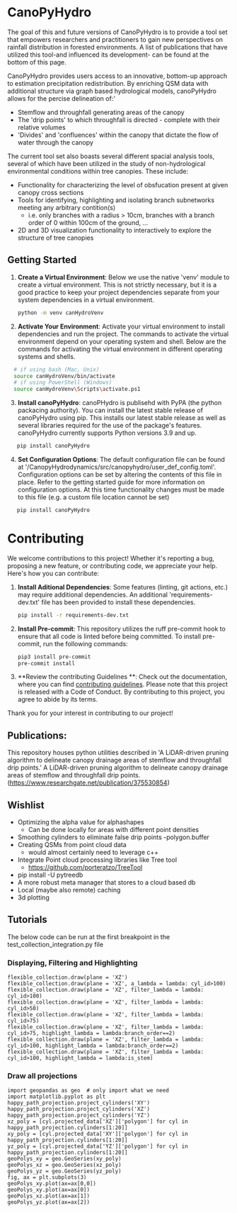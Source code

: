 # CanoPyHydro

The goal of this and future versions of CanoPyHydro is to provide a tool set that empowers researchers and practitioners to gain new perspectives on rainfall distribution in forested environments. A list of publications that have utilized this tool-and influenced its development- can be found at the bottom of this page.

CanoPyHydro provides users access to an innovative, bottom-up approach to estimation precipitation redistribution. By enriching QSM data with additional structure via graph based hydrological models, canoPyHydro allows for the percise delineation of:'

  - Stemflow and throughfall generating areas of the canopy
  - The 'drip points' to which throughfall is directed - complete with their relative volumes
  - 'Divides' and 'confluences' within the canopy that dictate the flow of water through the canopy

The current tool set also boasts several different spacial analysis tools, several of which have been utilized in the study of non-hydrological environmental conditions within tree canopies. These include:

  - Functionality for characterizing the level of obsfucation present at given canopy cross sections
  - Tools for identifying, highlighting and isolating branch subnetworks meeting any arbitrary contition(s)
    - i.e. only branches with a radius > 10cm, branches with a branch order of 0 within 100cm of the ground, ...
  - 2D and 3D visualization functionality to interactively to explore the structure of tree canopies

## Getting Started

1. **Create a Virtual Environment**: Below we use the native 'venv' module to create a virtual environment. This is not strictly necessary, but it is a good practice to keep your project dependencies separate from your system dependencies in a virtual environment.
   ```bash
   python -m venv canHydroVenv
   ```
2. **Activate Your Environment**: Activate your virtual environment to install dependencies and run the project. The commands to activate the virtual environment depend on your operating system and shell. Below are the commands for activating the virtual environment in different operating systems and shells.

```bash
  # if using bash (Mac, Unix)
  source canHydroVenv/bin/activate
  # if using PowerShell (Windows)
  source canHydroVenv\Scripts\activate.ps1
```

3. **Install canoPyHydro**: canoPHydro is publisehd with PyPA (the python packacing authority). You can install the latest stable release of canoPyHydro using pip. This installs our latest stable release as well as several libraries required for the use of the package's features. canoPyHydro currently supports Python versions 3.9 and up.

```bash
   pip install canoPyHydro
```

4. **Set Configuration Options**: The default configuration file can be found at '/CanopyHydrodynamics/src/canopyhydro/user_def_config.toml'. Configuration options can be set by altering the contents of this file in place. Refer to the getting started guide for more information on configuration options. At this time functionality changes must be made to this file (e.g. a custom file location cannot be set)

```bash
   pip install canoPyHydro
   ```

# Contributing

We welcome contributions to this project! Whether it's reporting a bug, proposing a new feature, or contributing code, we appreciate your help. Here's how you can contribute:

1. **Install Aditional Dependencies**: Some features (linting, git actions, etc.) may require additional dependencies. An additional 'requirements-dev.txt' file has been provided to install these dependencies.

   ```bash
   pip install -r requirements-dev.txt
   ```
2. **Install Pre-commit**: This repository utilizes the ruff pre-commit hook to ensure that all code is linted before being committed. To install pre-commit, run the following commands:

   ```bash
   pip3 install pre-commit
   pre-commit install
   ```
3. **Review the contributing Guidelines **: Check out the documentation, where you can find [contributing guidelines](https://canopyhydrodynamics.readthedocs.io/en/latest/contributing.html). Please note that this project is released with a Code of Conduct. By contributing to this project, you agree to abide by its terms.

Thank you for your interest in contributing to our project!

## Publications:

This repository houses python utilities described in 'A LiDAR-driven pruning algorithm to delineate canopy drainage areas of stemflow and throughfall drip points.'
A LiDAR-driven pruning algorithm to delineate canopy drainage areas of stemflow and throughfall drip points.
(https://www.researchgate.net/publication/375530854)


## Wishlist
  - Optimizing the alpha value for alphashapes
      - Can be done locally for areas with different point densities
  - Smoothing cylinders to eliminate false drip points
      -polygon.buffer
  - Creating QSMs from point cloud data
    - would almost certainly need to leverage c++
  - Integrate Point cloud processing libraries like Tree tool
    - https://github.com/porteratzo/TreeTool
  - pip install -U pytreedb
  - A more robust meta manager that stores to a cloud based db
  - Local (maybe also remote) caching
  - 3d plotting

## Tutorials
  The below code can be run at the first breakpoint in the test_collection_integration.py file
  ### Displaying, Filtering and Highlighting
    flexible_collection.draw(plane = 'XZ')
    flexible_collection.draw(plane = 'XZ', a_lambda = lambda: cyl_id>100)
    flexible_collection.draw(plane = 'XZ', filter_lambda = lambda: cyl_id>100)
    flexible_collection.draw(plane = 'XZ', filter_lambda = lambda: cyl_id>50)
    flexible_collection.draw(plane = 'XZ', filter_lambda = lambda: cyl_id>75)
    flexible_collection.draw(plane = 'XZ', filter_lambda = lambda: cyl_id>75, highlight_lambda = lambda:branch_order==2)
    flexible_collection.draw(plane = 'XZ', filter_lambda = lambda: cyl_id>100, highlight_lambda = lambda:branch_order==2)
    flexible_collection.draw(plane = 'XZ', filter_lambda = lambda: cyl_id>100, highlight_lambda = lambda:is_stem)

  ### Draw all projections
    import geopandas as geo  # only import what we need
    import matplotlib.pyplot as plt
    happy_path_projection.project_cylinders('XY')
    happy_path_projection.project_cylinders('XZ')
    happy_path_projection.project_cylinders('YZ')
    xz_poly = [cyl.projected_data['XZ']['polygon'] for cyl in happy_path_projection.cylinders[1:20]]
    xy_poly = [cyl.projected_data['XY']['polygon'] for cyl in happy_path_projection.cylinders[1:20]]
    yz_poly = [cyl.projected_data['YZ']['polygon'] for cyl in happy_path_projection.cylinders[1:20]]
    geoPolys_xy = geo.GeoSeries(xy_poly)
    geoPolys_xz = geo.GeoSeries(xz_poly)
    geoPolys_yz = geo.GeoSeries(yz_poly)
    fig, ax = plt.subplots(3)
    geoPolys_xy.plot(ax=ax[0,0])
    geoPolys_xy.plot(ax=ax[0])
    geoPolys_xz.plot(ax=ax[1])
    geoPolys_yz.plot(ax=ax[2])
